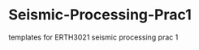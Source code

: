 Seismic-Processing-Prac1
========================

templates for ERTH3021 seismic processing prac 1
